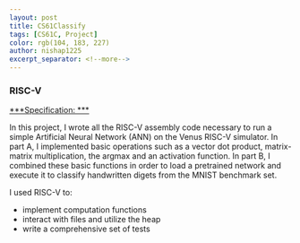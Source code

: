 ```yaml
---
layout: post
title: CS61Classify
tags: [CS61C, Project]
color: rgb(104, 183, 227)
author: nishap1225
excerpt_separator: <!--more-->
---
```

### RISC-V
<!--more-->

[***Specification: ***](https://cs61c.org/fa20/projects/proj2/)

In this project, I wrote all the RISC-V assembly code necessary to run a simple Artificial Neural Network (ANN) on the Venus RISC-V simulator. In part A, I implemented basic operations such as a vector dot product, matrix-matrix multiplication, the argmax and an activation function. In part B, I combined these basic functions in order to load a pretrained network and execute it to classify handwritten digets from the MNIST benchmark set.  

I used RISC-V to:
- implement computation functions
- interact with files and utilize the heap
- write a comprehensive set of tests
